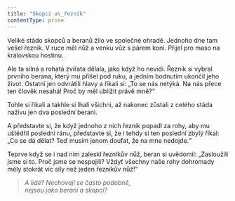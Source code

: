 ```yaml
---
title: "Skopci a\_řezník"
contentType: prose
---
```


<section>

Veliké stádo skopců a beranů žilo ve společné ohradě. Jednoho dne tam vešel řezník. V ruce měl nůž a venku vůz s párem koní. Přijel pro maso na královskou hostinu.

Ale ta silná a rohatá zvířata dělala, jako když ho nevidí. Řezník si vybral prvního berana, který mu přišel pod ruku, a jedním bodnutím ukončil jeho život. Ostatní jen odvrátili hlavy a říkali si: „To se nás netýká. Na nás přece ten člověk nesahá! Proč by měl ublížit právě mně?“

Tohle si říkali a takhle si lhali všichni, až nakonec zůstali z celého stáda naživu jen dva poslední berani.

A představte si, že když jednoho z nich řezník popadl za rohy, aby mu uštědřil poslední ránu, představte si, že i tehdy si ten poslední zbylý říkal: „Co se dá dělat? Teď musím jenom doufat, že na mne nedojde.“

Teprve když se i nad ním zaleskl řezníkův nůž, beran si uvědomil: „Zasloužili jsme si to. Proč jsme se nespojili? Vždyť všechny naše rohy dohromady měly stokrát víc síly než jeden řezníkův nůž!“

</section>

<section>

> _A lidé? Nechovají se často podobně,  
> nejsou jako berani a skopci?_

</section>

